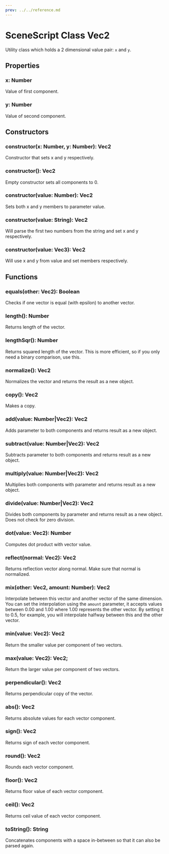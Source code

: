 ```yaml
---
prev: ../../reference.md
---
```


# SceneScript Class Vec2

Utility class which holds a 2 dimensional value pair: `x` and `y`.

## Properties

### x: Number

Value of first component.

### y: Number

Value of second component.

## Constructors

### constructor(x: Number, y: Number): Vec2

Constructor that sets x and y respectively.

### constructor(): Vec2

Empty constructor sets all components to 0.

### constructor(value: Number): Vec2

Sets both x and y members to parameter value.

### constructor(value: String): Vec2

Will parse the first two numbers from the string and set x and y respectively.

### constructor(value: Vec3): Vec2

Will use x and y from value and set members respectively.

## Functions

### equals(other: Vec2): Boolean

Checks if one vector is equal (with epsilon) to another vector.

### length(): Number

Returns length of the vector.

### lengthSqr(): Number

Returns squared length of the vector. This is more efficient, so if you only need a binary comparison, use this.

### normalize(): Vec2

Normalizes the vector and returns the result as a new object.

### copy(): Vec2

Makes a copy.

### add(value: Number|Vec2): Vec2

Adds parameter to both components and returns result as a new object.

### subtract(value: Number|Vec2): Vec2

Subtracts parameter to both components and returns result as a new object.

### multiply(value: Number|Vec2): Vec2

Multiplies both components with parameter and returns result as a new object.

### divide(value: Number|Vec2): Vec2

Divides both components by parameter and returns result as a new object. Does not check for zero division.

### dot(value: Vec2): Number

Computes dot product with vector value.

### reflect(normal: Vec2): Vec2

Returns reflection vector along normal. Make sure that normal is normalized.

### mix(other: Vec2, amount: Number): Vec2

Interpolate between this vector and another vector of the same dimension. You can set the interpolation using the `amount` parameter, it accepts values between 0.00 and 1.00 where 1.00 represents the other vector. By setting it to 0.5, for example, you will interpolate halfway between this and the other vector.

### min(value: Vec2): Vec2

Return the smaller value per component of two vectors.

### max(value: Vec2): Vec2;

Return the larger value per component of two vectors.

### perpendicular(): Vec2

Returns perpendicular copy of the vector.

### abs(): Vec2

Returns absolute values for each vector component.

### sign(): Vec2

Returns sign of each vector component.

### round(): Vec2

Rounds each vector component.

### floor(): Vec2

Returns floor value of each vector component.

### ceil(): Vec2

Returns ceil value of each vector component.

### toString(): String

Concatenates components with a space in-between so that it can also be parsed again. 